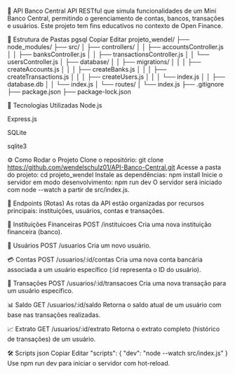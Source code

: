 📡 API Banco Central
API RESTful que simula funcionalidades de um Mini Banco Central, permitindo o gerenciamento de contas, bancos, transações e usuários. Este projeto tem fins educativos no contexto de Open Finance.

📁 Estrutura de Pastas
pgsql
Copiar
Editar
projeto_wendel/
├── node_modules/
├── src/
│   ├── controllers/
│   │   ├── accountsController.js
│   │   ├── banksController.js
│   │   ├── transactionsController.js
│   │   └── usersController.js
│   ├── database/
│   │   ├── migrations/
│   │   │   ├── createAccounts.js
│   │   │   ├── createBanks.js
│   │   │   ├── createTransactions.js
│   │   │   ├── createUsers.js
│   │   │   └── index.js
│   │   ├── database.db
│   │   └── index.js
│   └── routes/
│       └── index.js
├── .gitignore
├── package.json
├── package-lock.json

🚀 Tecnologias Utilizadas
Node.js

Express.js

SQLite

sqlite3

⚙️ Como Rodar o Projeto
Clone o repositório: git clone https://github.com/wendelschulz01/API-Banco-Central.git
Acesse a pasta do projeto: cd projeto_wendel
Instale as dependências: npm install
Inicie o servidor em modo desenvolvimento: npm run dev
O servidor será iniciado com node --watch a partir de src/index.js.

📌 Endpoints (Rotas)
As rotas da API estão organizadas por recursos principais: instituições, usuários, contas e transações.

🏦 Instituições Financeiras
POST /instituicoes
Cria uma nova instituição financeira (banco).

👤 Usuários
POST /usuarios
Cria um novo usuário.

💳 Contas
POST /usuarios/:id/contas
Cria uma nova conta bancária associada a um usuário específico (:id representa o ID do usuário).

💸 Transações
POST /usuarios/:id/transacoes
Cria uma nova transação para um usuário específico.

📊 Saldo
GET /usuarios/:id/saldo
Retorna o saldo atual de um usuário com base nas transações realizadas.

📈 Extrato
GET /usuarios/:id/extrato
Retorna o extrato completo (histórico de transações) de um usuário.

🛠️ Scripts
json
Copiar
Editar
"scripts": {
  "dev": "node --watch src/index.js"
}
Use npm run dev para iniciar o servidor com hot-reload.
